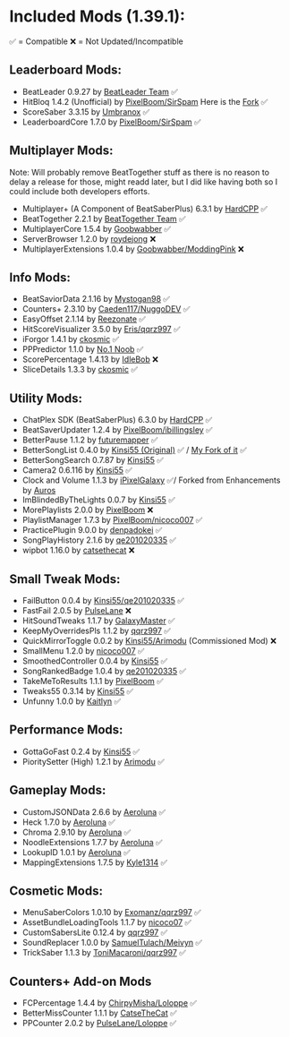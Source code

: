 # Included Mods (1.39.1):

✅ = Compatible
❌ = Not Updated/Incompatible

## Leaderboard Mods:
- BeatLeader 0.9.27 by [BeatLeader Team](https://github.com/BeatLeader/beatleader-mod/releases) ✅
- HitBloq 1.4.2 (Unofficial) by [PixelBoom/SirSpam](https://github.com/PauseChampions/Hitbloq/releases) Here is the [Fork](https://github.com/iPixelGalaxy/Hitbloq) ✅
- ScoreSaber 3.3.15 by [Umbranox](https://github.com/ScoreSaber/scoresaber-plugin/releases) ✅
- LeaderboardCore 1.7.0 by [PixelBoom/SirSpam](https://github.com/rithik-b/LeaderboardCore/releases) ✅

## Multiplayer Mods:
Note: Will probably remove BeatTogether stuff as there is no reason to delay a release for those, might readd later, but I did like having both so I could include both developers efforts.
- Multiplayer+ (A Component of BeatSaberPlus) 6.3.1 by [HardCPP](https://github.com/hardcpp/BeatSaberPlus/releases) ✅
- BeatTogether 2.2.1 by [BeatTogether Team](https://github.com/BeatTogether/BeatTogether/releases) ✅
- MultiplayerCore 1.5.4 by [Goobwabber](https://github.com/Goobwabber/MultiplayerCore/releases) ✅
- ServerBrowser 1.2.0 by [roydejong](https://github.com/roydejong/BeatSaberServerBrowser/releases) ❌
- MultiplayerExtensions 1.0.4 by [Goobwabber/ModdingPink](https://github.com/Goobwabber/MultiplayerExtensions/releases) ❌

## Info Mods:
- BeatSaviorData 2.1.16 by [Mystogan98](https://github.com/Mystogan98/BeatSaviorData/releases) ✅
- Counters+ 2.3.10 by [Caeden117/NuggoDEV](https://github.com/Caeden117/CountersPlus/releases) ✅
- EasyOffset 2.1.14 by [Reezonate](https://github.com/Reezonate/EasyOffset/releases) ✅
- HitScoreVisualizer 3.5.0 by [Eris/qqrz997](https://github.com/ErisApps/HitScoreVisualizer/releases) ✅
- iForgor 1.4.1 by [ckosmic](https://github.com/ckosmic/IForgor/releases) ✅
- PPPredictor 1.1.0 by [No.1 Noob](https://github.com/no-1-noob/PPPredictor/releases) ✅
- ScorePercentage 1.4.13 by [IdleBob](https://github.com/Idlebawb/ScorePercentage/releases) ❌
- SliceDetails 1.3.3 by [ckosmic](https://github.com/ckosmic/SliceDetails/releases) ✅

## Utility Mods:
- ChatPlex SDK (BeatSaberPlus) 6.3.0 by [HardCPP](https://github.com/hardcpp/BeatSaberPlus/releases) ✅
- BeatSaverUpdater 1.2.4 by [PixelBoom/ibillingsley](https://github.com/ibillingsley/BeatSaverUpdater/releases) ✅
- BetterPause 1.1.2 by [futuremapper](https://github.com/Futuremappermydud/BetterPause/releases) ✅
- BetterSongList 0.4.0 by [Kinsi55 (Original)](https://github.com/kinsi55/BeatSaber_BetterSongList/releases) ✅ / [My Fork of it](https://github.com/iPixelGalaxy/BeatSaber_BetterSongList/releases) ✅
- BetterSongSearch 0.7.87 by [Kinsi55](https://github.com/kinsi55/BeatSaber_BetterSongSearch/releases) ✅
- Camera2 0.6.116 by [Kinsi55](https://github.com/kinsi55/CS_BeatSaber_Camera2/releases) ✅
- Clock and Volume 1.1.3 by [iPixelGalaxy](https://github.com/iPixelGalaxy/ClockAndVolume/releases) ✅/ Forked from Enhancements by [Auros](https://github.com/Auros/Enhancements/releases)
- ImBlindedByTheLights 0.0.7 by [Kinsi55](https://github.com/kinsi55/BeatSaber_ImBlindedByTheLights/releases) ✅
- MorePlaylists 2.0.0 by [PixelBoom](https://github.com/rithik-b/MorePlaylists/releases) ❌
- PlaylistManager 1.7.3 by [PixelBoom/nicoco007](https://github.com/nicoco007/PlaylistManager/tree/beat-saber-1.37.0) ✅
- PracticePlugin 9.0.0 by [denpadokei](https://github.com/denpadokei/PracticePlugin/releases) ✅
- SongPlayHistory 2.1.6 by [qe201020335](https://github.com/qe201020335/SongPlayHistory/releases) ✅
- wipbot 1.16.0 by [catsethecat](https://github.com/catsethecat/wipbot/releases) ❌

## Small Tweak Mods:
- FailButton 0.0.4 by [Kinsi55/qe201020335](https://github.com/qe201020335/FailButton/releases) ✅
- FastFail 2.0.5 by [PulseLane](https://github.com/PulseLane/FastFail/releases) ❌
- HitSoundTweaks 1.1.7 by [GalaxyMaster](https://github.com/GalaxyMaster2/HitsoundTweaks/releases) ✅
- KeepMyOverridesPls 1.1.2 by [qqrz997](https://github.com/qqrz997/KeepMyOverridesPls/releases) ✅
- QuickMirrorToggle 0.0.2 by [Kinsi55/Arimodu](https://github.com/Arimodu/QuickMirrorToggle) (Commissioned Mod) ❌
- SmallMenu 1.2.0 by [nicoco007](https://github.com/nicoco007/BeatSaberSmallMenu/releases) ✅
- SmoothedController 0.0.4 by [Kinsi55](https://github.com/kinsi55/BeatSaber_SmoothedController/releases) ✅
- SongRankedBadge 1.0.4 by [qe201020335](https://github.com/qe201020335/SongRankedBadge/releases) ✅
- TakeMeToResults 1.1.1 by [PixelBoom](https://github.com/rithik-b/TakeMeToResults/releases) ✅
- Tweaks55 0.3.14 by [Kinsi55](https://github.com/kinsi55/BeatSaber_Tweaks55/releases) ✅
- Unfunny 1.0.0 by [Kaitlyn](https://github.com/ItsKaitlyn03/Unfunny/releases) ✅

## Performance Mods:
- GottaGoFast 0.2.4 by [Kinsi55](https://github.com/kinsi55/CS_BeatSaber_GottaGoFast/releases) ✅
- PioritySetter (High) 1.2.1 by [Arimodu](https://github.com/Arimodu/PrioritySetter/releases) ✅

## Gameplay Mods:
- CustomJSONData 2.6.6 by [Aeroluna](https://github.com/Aeroluna/CustomJSONData/releases) ✅
- Heck 1.7.0 by [Aeroluna](https://github.com/Aeroluna/Heck/releases) ✅
- Chroma 2.9.10 by [Aeroluna](https://github.com/Aeroluna/Heck/releases) ✅
- NoodleExtensions 1.7.7 by [Aeroluna](https://github.com/Aeroluna/Heck/releases) ✅
- LookupID 1.0.1 by [Aeroluna](https://github.com/Aeroluna/Heck/releases) ✅
- MappingExtensions 1.7.5 by [Kyle1314](https://github.com/Kylemc1413/MappingExtensions) ✅


## Cosmetic Mods:
- MenuSaberColors 1.0.10 by [Exomanz/qqrz997](https://github.com/qqrz997/MenuSaberColors/releases) ✅
- AssetBundleLoadingTools 1.1.7 by [nicoco07](https://github.com/nicoco007/AssetBundleLoadingTools/releases) ✅
- CustomSabersLite 0.12.4 by [qqrz997](https://github.com/qqrz997/CustomSabersLite/releases) ✅
- SoundReplacer 1.0.0 by [SamuelTulach/Meivyn](https://github.com/Meivyn/SoundReplacer) ✅
- TrickSaber 1.1.3 by [ToniMacaroni/qqrz997](https://github.com/qqrz997/TrickSaber) ✅

## Counters+ Add-on Mods
- FCPercentage 1.4.4 by [ChirpyMisha/Loloppe](https://github.com/Loloppe/FC-Percentage/releases) ✅
- BetterMissCounter 1.1.1 by [CatseTheCat](https://github.com/catsethecat/BetterMissCounter/releases) ✅
- PPCounter 2.0.2 by [PulseLane/Loloppe](https://github.com/Loloppe/PPCounter/releases) ✅
